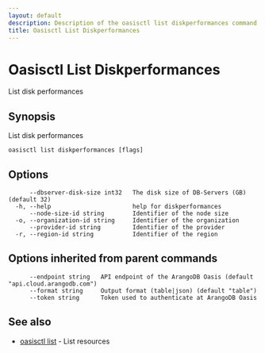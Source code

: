 ```yaml
---
layout: default
description: Description of the oasisctl list diskperformances command
title: Oasisctl List Diskperformances
---
```

# Oasisctl List Diskperformances

List disk performances

## Synopsis

List disk performances

```
oasisctl list diskperformances [flags]
```

## Options

```
      --dbserver-disk-size int32   The disk size of DB-Servers (GB) (default 32)
  -h, --help                       help for diskperformances
      --node-size-id string        Identifier of the node size
  -o, --organization-id string     Identifier of the organization
      --provider-id string         Identifier of the provider
  -r, --region-id string           Identifier of the region
```

## Options inherited from parent commands

```
      --endpoint string   API endpoint of the ArangoDB Oasis (default "api.cloud.arangodb.com")
      --format string     Output format (table|json) (default "table")
      --token string      Token used to authenticate at ArangoDB Oasis
```

## See also

* [oasisctl list](oasisctl-list.html)	 - List resources

